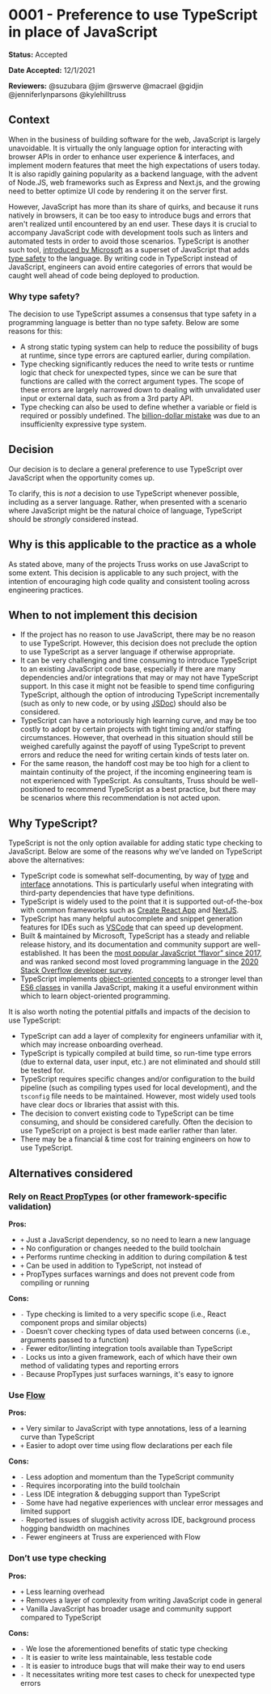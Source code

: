 # 0001 - Preference to use TypeScript in place of JavaScript

**Status:** Accepted

**Date Accepted:** 12/1/2021

**Reviewers:** @suzubara @jim @rswerve @macrael @gidjin @jenniferlynparsons @kylehilltruss

## Context

When in the business of building software for the web, JavaScript is largely unavoidable. It is virtually the only language option for interacting with browser APIs in order to enhance user experience & interfaces, and implement modern features that meet the high expectations of users today. It is also rapidly gaining popularity as a backend language, with the advent of Node.JS, web frameworks such as Express and Next.js, and the growing need to better optimize UI code by rendering it on the server first.

However, JavaScript has more than its share of quirks, and because it runs natively in browsers, it can be too easy to introduce bugs and errors that aren't realized until encountered by an end user. These days it is crucial to accompany JavaScript code with development tools such as linters and automated tests in order to avoid those scenarios. TypeScript is another such tool, [introduced by Microsoft](https://www.typescriptlang.org/why-create-typescript) as a superset of JavaScript that adds [type safety](https://en.wikipedia.org/wiki/Type_safety) to the language. By writing code in TypeScript instead of JavaScript, engineers can avoid entire categories of errors that would be caught well ahead of code being deployed to production.

### Why type safety?

The decision to use TypeScript assumes a consensus that type safety in a programming language is better than no type safety. Below are some reasons for this:

- A strong static typing system can help to reduce the possibility of bugs at runtime, since type errors are captured earlier, during compilation.
- Type checking significantly reduces the need to write tests or runtime logic that check for unexpected types, since we can be sure that functions are called with the correct argument types. The scope of these errors are largely narrowed down to dealing with unvalidated user input or external data, such as from a 3rd party API.
- Type checking can also be used to define whether a variable or field is required or possibly undefined. The [billion-dollar mistake](https://en.wikipedia.org/wiki/Tony_Hoare#Apologies_and_retractions) was due to an insufficienlty expressive type system.

## Decision

Our decision is to declare a general preference to use TypeScript over JavaScript when the opportunity comes up.

To clarify, this is _not_ a decision to use TypeScript whenever possible, including as a server language. Rather, when presented with a scenario where JavaScript might be the natural choice of language, TypeScript should be _strongly_ considered instead.

## Why is this applicable to the practice as a whole

As stated above, many of the projects Truss works on use JavaScript to some extent. This decision is applicable to any such project, with the intention of encouraging high code quality and consistent tooling across engineering practices.

## When to not implement this decision

- If the project has no reason to use JavaScript, there may be no reason to use TypeScript. However, this decision does not preclude the option to use TypeScript as a server language if otherwise appropriate.
- It can be very challenging and time consuming to introduce TypeScript to an existing JavaScript code base, especially if there are many dependencies and/or integrations that may or may not have TypeScript support. In this case it might not be feasible to spend time configuring TypeScript, although the option of introducing TypeScript incrementally (such as only to new code, or by using [JSDoc](https://www.typescriptlang.org/play#example/jsdoc-support)) should also be considered.
- TypeScript can have a notoriously high learning curve, and may be too costly to adopt by certain projects with tight timing and/or staffing circumstances. However, that overhead in this situation should still be weighed carefully against the payoff of using TypeScript to prevent errors and reduce the need for writing certain kinds of tests later on.
- For the same reason, the handoff cost may be too high for a client to maintain continuity of the project, if the incoming engineering team is not experienced with TypeScript. As consultants, Truss should be well-positioned to recommend TypeScript as a best practice, but there may be scenarios where this recommendation is not acted upon.

## Why TypeScript?

TypeScript is not the only option available for adding static type checking to JavaScript. Below are some of the reasons why we’ve landed on TypeScript above the alternatives:

- TypeScript code is somewhat self-documenting, by way of [type](https://www.typescriptlang.org/docs/handbook/basic-types.html) and [interface](https://www.typescriptlang.org/docs/handbook/interfaces.html) annotations. This is particularly useful when integrating with third-party dependencies that have type definitions.
- TypeScript is widely used to the point that it is supported out-of-the-box with common frameworks such as [Create React App](https://create-react-app.dev/docs/adding-typescript/) and [NextJS](https://nextjs.org/docs/basic-features/typescript).
- TypeScript has many helpful autocomplete and snippet generation features for IDEs such as [VSCode](https://code.visualstudio.com/Docs/languages/typescript) that can speed up development.
- Built & maintained by Microsoft, TypeScript has a steady and reliable release history, and its documentation and community support are well-established. It has been the [most popular JavaScript “flavor” since 2017](https://2020.stateofjs.com/en-US/technologies/javascript-flavors/), and was ranked second most loved programming language in the [2020 Stack Overflow developer survey](https://insights.stackoverflow.com/survey/2020#most-loved-dreaded-and-wanted).
- TypeScript implements [object-oriented concepts](https://levelup.gitconnected.com/typescript-object-oriented-concepts-in-a-nutshell-cb2fdeeffe6e) to a stronger level than [ES6 classes](https://www.sitepoint.com/object-oriented-javascript-deep-dive-es6-classes/) in vanilla JavaScript, making it a useful environment within which to learn object-oriented programming.

It is also worth noting the potential pitfalls and impacts of the decision to use TypeScript:

- TypeScript can add a layer of complexity for engineers unfamiliar with it, which may increase onboarding overhead.
- TypeScript is typically compiled at build time, so run-time type errors (due to external data, user input, etc.) are not eliminated and should still be tested for.
- TypeScript requires specific changes and/or configuration to the build pipeline (such as compiling types used for local development), and the `tsconfig` file needs to be maintained. However, most widely used tools have clear docs or libraries that assist with this.
- The decision to convert existing code to TypeScript can be time consuming, and should be considered carefully. Often the decision to use TypeScript on a project is best made earlier rather than later.
- There may be a financial & time cost for training engineers on how to use TypeScript.

## Alternatives considered

### Rely on [React PropTypes](https://github.com/facebook/prop-types) (or other framework-specific validation)

**Pros:**

- `+` Just a JavaScript dependency, so no need to learn a new language
- `+` No configuration or changes needed to the build toolchain
- `+` Performs runtime checking in addition to during compilation & test
- `+` Can be used in addition to TypeScript, not instead of
- `+` PropTypes surfaces warnings and does not prevent code from compiling or running

**Cons:**

- `-` Type checking is limited to a very specific scope (i.e., React component props and similar objects)
- `-` Doesn’t cover checking types of data used between concerns (i.e., arguments passed to a function)
- `-` Fewer editor/linting integration tools available than TypeScript
- `-` Locks us into a given framework, each of which have their own method of validating types and reporting errors
- `-` Because PropTypes just surfaces warnings, it's easy to ignore

### Use [Flow](https://flow.org/en/)

**Pros:**

- `+` Very similar to JavaScript with type annotations, less of a learning curve than TypeScript
- `+` Easier to adopt over time using flow declarations per each file

**Cons:**

- `-` Less adoption and momentum than the TypeScript community
- `-` Requires incorporating into the build toolchain
- `-` Less IDE integration & debugging support than TypeScript
- `-` Some have had negative experiences with unclear error messages and limited support
- `-` Reported issues of sluggish activity across IDE, background process hogging bandwidth on machines
- `-` Fewer engineers at Truss are experienced with Flow

### Don’t use type checking

**Pros:**

- `+` Less learning overhead
- `+` Removes a layer of complexity from writing JavaScript code in general
- `+` Vanilla JavaScript has broader usage and community support compared to TypeScript

**Cons:**

- `-` We lose the aforementioned benefits of static type checking
- `-` It is easier to write less maintainable, less testable code
- `-` It is easier to introduce bugs that will make their way to end users
- `-` It necessitates writing more test cases to check for unexpected type errors
